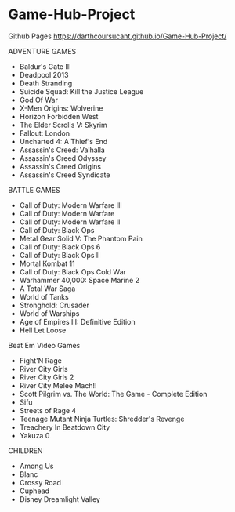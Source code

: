 # Game-Hub-Project

Github Pages
https://darthcoursucant.github.io/Game-Hub-Project/


ADVENTURE GAMES
- Baldur's Gate III
- Deadpool 2013
- Death Stranding
- Suicide Squad: Kill the Justice League
- God Of War
- X-Men Origins: Wolverine
- Horizon Forbidden West
- The Elder Scrolls V: Skyrim
- Fallout: London
- Uncharted 4: A Thief's End
- Assassin's Creed: Valhalla
- Assassin's Creed Odyssey
- Assassin's Creed Origins
- Assassin's Creed Syndicate

BATTLE GAMES
- Call of Duty: Modern Warfare III
- Call of Duty: Modern Warfare
- Call of Duty: Modern Warfare II
- Call of Duty: Black Ops
- Metal Gear Solid V: The Phantom Pain
- Call of Duty: Black Ops 6
- Call of Duty: Black Ops II
- Mortal Kombat 11
- Call of Duty: Black Ops Cold War
- Warhammer 40,000: Space Marine 2
- A Total War Saga
- World of Tanks
- Stronghold: Crusader
- World of Warships
- Age of Empires III: Definitive Edition 
- Hell Let Loose

Beat Em Video Games
- Fight'N Rage
- River City Girls
- River City Girls 2
- River City Melee Mach!! 
- Scott Pilgrim vs. The World: The Game - Complete Edition
- Sifu
- Streets of Rage 4
- Teenage Mutant Ninja Turtles: Shredder's Revenge
- Treachery In Beatdown City
- Yakuza 0

CHILDREN
- Among Us
- Blanc
- Crossy Road
- Cuphead 
- Disney Dreamlight Valley